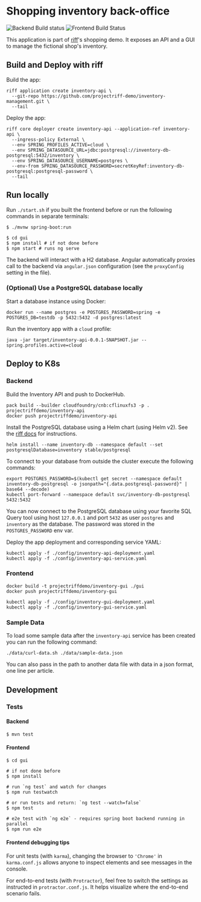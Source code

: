 # Shopping inventory back-office

![Backend Build status](https://github.com/projectriff-demo/inventory-management/workflows/Backend%20CI/badge.svg)
![Frontend Build Status](https://github.com/projectriff-demo/inventory-management/workflows/Frontend%20CI/badge.svg)

This application is part of [riff](https://projectriff.io)'s shopping demo.
It exposes an API and a GUI to manage the fictional shop's inventory.

## Build and Deploy with riff

Build the app:

```shell script
riff application create inventory-api \
  --git-repo https://github.com/projectriff-demo/inventory-management.git \
  --tail
```

Deploy the app:

```shell script
riff core deployer create inventory-api --application-ref inventory-api \
  --ingress-policy External \
  --env SPRING_PROFILES_ACTIVE=cloud \
  --env SPRING_DATASOURCE_URL=jdbc:postgresql://inventory-db-postgresql:5432/inventory \
  --env SPRING_DATASOURCE_USERNAME=postgres \
  --env-from SPRING_DATASOURCE_PASSWORD=secretKeyRef:inventory-db-postgresql:postgresql-password \
  --tail
```

## Run locally

Run `./start.sh` if you built the frontend before
or run the following commands in separate terminals:

```shell script
$ ./mvnw spring-boot:run
```

```shell script
$ cd gui
$ npm install # if not done before
$ npm start # runs ng serve
```
The backend will interact with a H2 database.
Angular automatically proxies call to the backend via `angular.json` configuration (see the `proxyConfig` setting in the file).

### (Optional) Use a PostgreSQL database locally

Start a database instance using Docker:

```shell script
docker run --name postgres -e POSTGRES_PASSWORD=spring -e POSTGRES_DB=testdb -p 5432:5432 -d postgres:latest
```

Run the inventory app with a `cloud` profile:

```shell script
java -jar target/inventory-api-0.0.1-SNAPSHOT.jar --spring.profiles.active=cloud
```

## Deploy to K8s

### Backend

Build the Inventory API and push to DockerHub.

```shell script
pack build --builder cloudfoundry/cnb:cflinuxfs3 -p . projectriffdemo/inventory-api
docker push projectriffdemo/inventory-api
```

Install the PostgreSQL database using a Helm chart (using Helm v2). See the [riff docs](https://projectriff.io/docs/v0.4/getting-started/minikube#install-helm) for instructions.

```shell script
helm install --name inventory-db --namespace default --set postgresqlDatabase=inventory stable/postgresql
```

To connect to your database from outside the cluster execute the following commands:

```shell script
export POSTGRES_PASSWORD=$(kubectl get secret --namespace default inventory-db-postgresql -o jsonpath="{.data.postgresql-password}" | base64 --decode)
kubectl port-forward --namespace default svc/inventory-db-postgresql 5432:5432
```

You can now connect to the PostgreSQL database using your favorite SQL Query tool using host `127.0.0.1` and port `5432` as user `postgres` and `inventory` as the database. The password was stored in the `POSTGRES_PASSWORD` env var.

Deploy the app deployment and corresponding service YAML:

```shell script
kubectl apply -f ./config/inventory-api-deployment.yaml
kubectl apply -f ./config/inventory-api-service.yaml
```

### Frontend

```shell script
docker build -t projectriffdemo/inventory-gui ./gui
docker push projectriffdemo/inventory-gui
```

```shell script
kubectl apply -f ./config/inventory-gui-deployment.yaml
kubectl apply -f ./config/inventory-gui-service.yaml
```

### Sample Data

To load some sample data after the `inventory-api` service has been created you can run the following command:

```shell script
./data/curl-data.sh ./data/sample-data.json
```

You can also pass in the path to another data file with data in a json format, one line per article.

## Development

### Tests

#### Backend

```shell script
$ mvn test
```

#### Frontend

```shell script
$ cd gui

# if not done before
$ npm install

# run `ng test` and watch for changes
$ npm run testwatch

# or run tests and return: `ng test --watch=false`
$ npm test

# e2e test with `ng e2e` - requires spring boot backend running in parallel
$ npm run e2e
```

#### Frontend debugging tips

For unit tests (with `karma`), changing the browser to `'Chrome'` in `karma.conf.js`
allows anyone to inspect elements and see messages in the console.

For end-to-end tests (with `Protractor`), feel free to switch the settings as instructed
in `protractor.conf.js`. It helps visualize where the end-to-end scenario fails.
